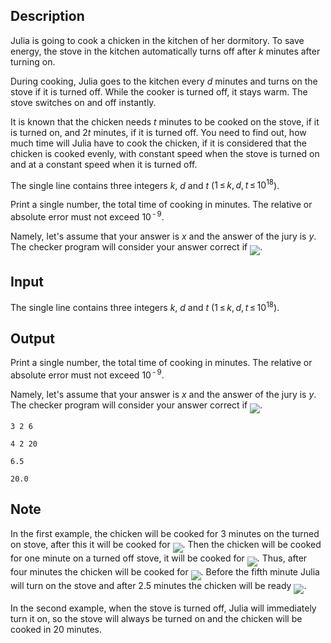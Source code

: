 ## Description

<div><p>Julia is going to cook a chicken in the kitchen of her dormitory. To save energy, the stove in the kitchen automatically turns off after <span class="tex-span"><i>k</i></span> minutes after turning on.</p><p>During cooking, Julia goes to the kitchen every <span class="tex-span"><i>d</i></span> minutes and turns on the stove if it is turned off. While the cooker is turned off, it stays warm. The stove switches on and off instantly.</p><p>It is known that the chicken needs <span class="tex-span"><i>t</i></span> minutes to be cooked on the stove, if it is turned on, and <span class="tex-span">2<i>t</i></span> minutes, if it is turned off. You need to find out, how much time will Julia have to cook the chicken, if it is considered that the chicken is cooked evenly, with constant speed when the stove is turned on and at a constant speed when it is turned off.</p></div><div class="input-specification"><p>The single line contains three integers <span class="tex-span"><i>k</i></span>, <span class="tex-span"><i>d</i></span> and <span class="tex-span"><i>t</i></span> (<span class="tex-span">1 ≤ <i>k</i>, <i>d</i>, <i>t</i> ≤ 10<sup class="upper-index">18</sup></span>).</p></div><div class="output-specification"><p>Print a single number, the total time of cooking in minutes. The relative or absolute error must not exceed <span class="tex-span">10<sup class="upper-index"> - 9</sup></span>.</p><p>Namely, let's assume that your answer is <span class="tex-span"><i>x</i></span> and the answer of the jury is <span class="tex-span"><i>y</i></span>. The checker program will consider your answer correct if <img align="middle" class="tex-formula" src="file://ZfOMlLBW.png" style="max-width: 100.0%;max-height: 100.0%;">.</p></div>

## Input

<p>The single line contains three integers <span class="tex-span"><i>k</i></span>, <span class="tex-span"><i>d</i></span> and <span class="tex-span"><i>t</i></span> (<span class="tex-span">1 ≤ <i>k</i>, <i>d</i>, <i>t</i> ≤ 10<sup class="upper-index">18</sup></span>).</p>

## Output

<p>Print a single number, the total time of cooking in minutes. The relative or absolute error must not exceed <span class="tex-span">10<sup class="upper-index"> - 9</sup></span>.</p><p>Namely, let's assume that your answer is <span class="tex-span"><i>x</i></span> and the answer of the jury is <span class="tex-span"><i>y</i></span>. The checker program will consider your answer correct if <img align="middle" class="tex-formula" src="file://ZfOMlLBW.png" style="max-width: 100.0%;max-height: 100.0%;">.</p>





```input1
3 2 6

```




```input2
4 2 20

```




```output1
6.5

```




```output2
20.0

```



## Note

<p>In the first example, the chicken will be cooked for 3 minutes on the turned on stove, after this it will be cooked for <img align="middle" class="tex-formula" src="file://qTTXjUFR.png" style="max-width: 100.0%;max-height: 100.0%;">. Then the chicken will be cooked for one minute on a turned off stove, it will be cooked for <img align="middle" class="tex-formula" src="file://gMQBy38I.png" style="max-width: 100.0%;max-height: 100.0%;">. Thus, after four minutes the chicken will be cooked for <img align="middle" class="tex-formula" src="file://MhkfyPDV.png" style="max-width: 100.0%;max-height: 100.0%;">. Before the fifth minute Julia will turn on the stove and after <span class="tex-span">2.5</span> minutes the chicken will be ready <img align="middle" class="tex-formula" src="file://cSGb74BN.png" style="max-width: 100.0%;max-height: 100.0%;">.</p><p>In the second example, when the stove is turned off, Julia will immediately turn it on, so the stove will always be turned on and the chicken will be cooked in 20 minutes.</p>
